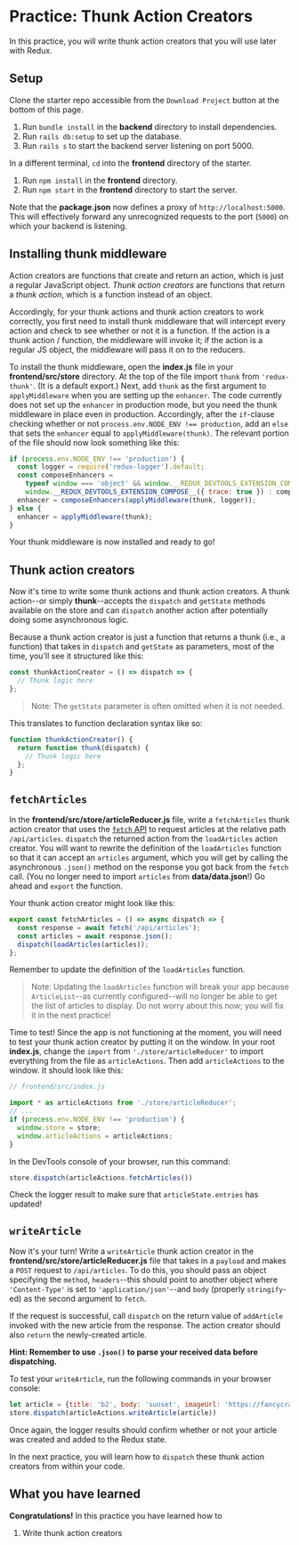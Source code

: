 # Practice: Thunk Action Creators

In this practice, you will write thunk action creators that you will use later
with Redux.

## Setup

Clone the starter repo accessible from the `Download Project` button at the
bottom of this page.

1. Run `bundle install` in the __backend__ directory to install dependencies.
2. Run `rails db:setup` to set up the database.
3. Run `rails s` to start the backend server listening on port 5000.

In a different terminal, `cd` into the __frontend__ directory of the starter.

1. Run `npm install` in the __frontend__ directory.
2. Run `npm start` in the __frontend__ directory to start the server.

Note that the __package.json__ now defines a proxy of `http://localhost:5000`.
This will effectively forward any unrecognized requests to the port (`5000`) on
which your backend is listening.

## Installing thunk middleware

Action creators are functions that create and return an action, which is just a
regular JavaScript object. _Thunk action creators_ are functions that return a
_thunk action_, which is a function instead of an object.

Accordingly, for your thunk actions and thunk action creators to work correctly,
you first need to install thunk middleware that will intercept every action and
check to see whether or not it is a function. If the action is a thunk action /
function, the middleware will invoke it; if the action is a regular JS object,
the middleware will pass it on to the reducers.

To install the thunk middleware, open the __index.js__ file in your
__frontend/src/store__ directory. At the top of the file import `thunk` from
`'redux-thunk'`. (It is a default export.) Next, add `thunk` as the first
argument to `applyMiddleware` when you are setting up the `enhancer`. The code
currently does not set up the `enhancer` in production mode, but you need the
thunk middleware in place even in production. Accordingly, after the `if`-clause
checking whether or not `process.env.NODE_ENV !== production`, add an `else`
that sets the `enhancer` equal to `applyMiddleware(thunk)`. The relevant portion
of the file should now look something like this:

```js
if (process.env.NODE_ENV !== 'production') {
  const logger = require('redux-logger').default;
  const composeEnhancers =
    typeof window === 'object' && window.__REDUX_DEVTOOLS_EXTENSION_COMPOSE__ ?
    window.__REDUX_DEVTOOLS_EXTENSION_COMPOSE__({ trace: true }) : compose;
  enhancer = composeEnhancers(applyMiddleware(thunk, logger));
} else {
  enhancer = applyMiddleware(thunk);
}
```

Your thunk middleware is now installed and ready to go!

## Thunk action creators

Now it's time to write some thunk actions and thunk action creators. A thunk
action--or simply __thunk__--accepts the `dispatch` and `getState` methods
available on the store and can `dispatch` another action after potentially doing
some asynchronous logic.

Because a thunk action creator is just a function that returns a thunk (i.e., a
function) that takes in `dispatch` and `getState` as parameters, most of the
time, you'll see it structured like this:

```js
const thunkActionCreator = () => dispatch => {
  // Thunk logic here
};
```

> Note: The `getState` parameter is often omitted when it is not needed.

This translates to function declaration syntax like so:

```js
function thunkActionCreator() {
  return function thunk(dispatch) {
    // Thunk logic here
  };
}
```

## `fetchArticles`

In the __frontend/src/store/articleReducer.js__ file, write a `fetchArticles`
thunk action creator that uses the [`fetch` API][fetch] to request articles at
the relative path `/api/articles`. `dispatch` the returned action from the
`loadArticles` action creator. You will want to rewrite the definition of the
`loadArticles` function so that it can accept an `articles` argument, which you
will get by calling the asynchronous `.json()` method on the response you got
back from the `fetch` call. (You no longer need to import `articles` from
__data/data.json__!) Go ahead and `export` the function.

Your thunk action creator might look like this:

```js
export const fetchArticles = () => async dispatch => {
  const response = await fetch('/api/articles');
  const articles = await response.json();
  dispatch(loadArticles(articles));
};
```

Remember to update the definition of the `loadArticles` function.

> Note: Updating the `loadArticles` function will break your app because
> `ArticleList`--as currently configured--will no longer be able to get the list
> of articles to display. Do not worry about this now; you will fix it in the
> next practice!

Time to test! Since the app is not functioning at the moment, you will need to
test your thunk action creator by putting it on the window. In your root
__index.js__, change the `import` from `'./store/articleReducer'` to import
everything from the file as `articleActions`. Then add `articleActions` to the
window. It should look like this:

```js
// frontend/src/index.js

import * as articleActions from './store/articleReducer';
// ...
if (process.env.NODE_ENV !== 'production') {
  window.store = store;
  window.articleActions = articleActions;
}
```

In the DevTools console of your browser, run this command:

```js
store.dispatch(articleActions.fetchArticles())
```

Check the logger result to make sure that `articleState.entries` has updated!

## `writeArticle`

Now it's your turn! Write a `writeArticle` thunk action creator in the
__frontend/src/store/articleReducer.js__ file that takes in a `payload` and
makes a `POST` request to `/api/articles`. To do this, you should pass an object
specifying the `method`, `headers`--this should point to another object where
`'Content-Type'` is set to `'application/json'`--and `body` (properly
`stringify`-ed) as the second argument to `fetch`.

If the request is successful, call `dispatch` on the return value of
`addArticle` invoked with the new article from the response. The action
creator should also `return` the newly-created article.

**Hint: Remember to use `.json()` to parse your received data before
dispatching.**

To test your `writeArticle`, run the following commands in your browser console:

```js
let article = {title: 'b2', body: 'sunset', imageUrl: 'https://fancycrave.com/wp-content/uploads/2019/02/Stunning-Orange-and-Purple-Sunset-above-the-Sea-in-Thailand.jpg'}
store.dispatch(articleActions.writeArticle(article))
```

Once again, the logger results should confirm whether or not your article was
created and added to the Redux state.

In the next practice, you will learn how to `dispatch` these thunk action
creators from within your code.

## What you have learned

**Congratulations!** In this practice you have learned how to

1. Write thunk action creators

[fetch]: https://developer.mozilla.org/en-US/docs/Web/API/Fetch_API